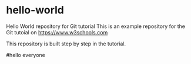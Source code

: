 # hello-world
Hello World repository for Git tutorial
This is an example repository for the Git tutoial on https://www.w3schools.com

This repository is built step by step in the tutorial.

#hello everyone